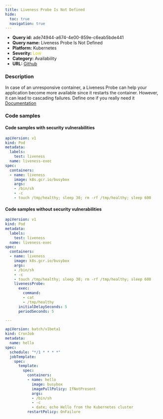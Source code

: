 ```yaml
---
title: Liveness Probe Is Not Defined
hide:
  toc: true
  navigation: true
---
```


<style>
  .highlight .hll {
    background-color: #ff171742;
  }
  .md-content {
    max-width: 1100px;
    margin: 0 auto;
  }
</style>

-   **Query id:** ade74944-a674-4e00-859e-c6eab5bde441
-   **Query name:** Liveness Probe Is Not Defined
-   **Platform:** Kubernetes
-   **Severity:** <span style="color:#CC0">Low</span>
-   **Category:** Availability
-   **URL:** [Github](https://github.com/Checkmarx/kics/tree/master/assets/queries/k8s/liveness_probe_is_not_defined)

### Description
In case of an unresponsive container, a Liveness Probe can help your application become more available since it restarts the container. However, it can lead to cascading failures. Define one if you really need it<br>
[Documentation](https://kubernetes.io/docs/concepts/workloads/pods/pod-lifecycle/#when-should-you-use-a-liveness-probe)

### Code samples
#### Code samples with security vulnerabilities
```yaml title="Postitive test num. 1 - yaml file" hl_lines="9"
apiVersion: v1
kind: Pod
metadata:
  labels:
    test: liveness
  name: liveness-exec
spec:
  containers:
  - name: liveness
    image: k8s.gcr.io/busybox
    args:
    - /bin/sh
    - -c
    - touch /tmp/healthy; sleep 30; rm -rf /tmp/healthy; sleep 600

```


#### Code samples without security vulnerabilities
```yaml title="Negative test num. 1 - yaml file"
apiVersion: v1
kind: Pod
metadata:
  labels:
    test: liveness
  name: liveness-exec
spec:
  containers:
  - name: liveness
    image: k8s.gcr.io/busybox
    args:
    - /bin/sh
    - -c
    - touch /tmp/healthy; sleep 30; rm -rf /tmp/healthy; sleep 600
    livenessProbe:
      exec:
        command:
        - cat
        - /tmp/healthy
      initialDelaySeconds: 5
      periodSeconds: 5

---

apiVersion: batch/v1beta1
kind: CronJob
metadata:
  name: hello
spec:
  schedule: "*/1 * * * *"
  jobTemplate:
    spec:
      template:
        spec:
          containers:
          - name: hello
            image: busybox
            imagePullPolicy: IfNotPresent
            args:
            - /bin/sh
            - -c
            - date; echo Hello from the Kubernetes cluster
          restartPolicy: OnFailure
```
